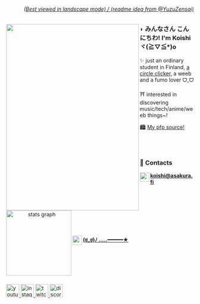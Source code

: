 <body>
  <div>
    <div>
      <h6 align="right"><a href="https://github.com/YuzuZensai"> (Best viewed in landscape mode) / (readme idea from @YuzuZensai) </a></h6>
      <img align="left" width="356" height="500" src="https://r2.e-z.host/e0431dc3-12da-4bbd-8491-f82d2b71ae13/63m1lbq1.png"/>
      <h3>◗   みんなさん こんにちわ! I'm Koishi ヾ(≧▽≦*)o</h3>
      <p>✨  just an ordinary student in Finland, <a href="https://osu.ppy.sh/users/18550322">a circle clicker</a>, a weeb and a fumo lover ᗜ_ᗜ</p>
      <p>⛩️ interested in discovering music/tech/anime/weeb things~!</p>
      <p>🏙️ <a href="https://x.com/Kokocir/status/1974777088772321479" target="_blank">My pfp source!</a></p>
    </div>
    <br/><br/>
    <div>
     <h3>💌 Contacts</h3>
      <a href="mailto:koishi@asakura.fi" >
        <img align="left" width="25" height="25" src="https://www.svgrepo.com/show/396510/fog.svg"/>
       <b>koishi@asakura.fi</b>
      </a>
    </div>
  </div>

<div align="center">
  <img align="left" src="https://lanyard.kyrie25.dev/api/681790377329426442" height="175" alt="stats graph"  /> <br>
<!--  <img height="150" src="https://r2.e-z.host/e0431dc3-12da-4bbd-8491-f82d2b71ae13/5ywyezig.gif"  />-->
<!--  <img src="https://osu-sig.vercel.app/card?user=Kokytos&mode=std&lang=en&animation=true&hue=200&skills=true" height="200" alt="languages graph"  />-->
</div><br/><br/><br/><br/><br/><br/><br/>
    <div>
      <a href="https://zyo.lol/koishi" >
        <img align="left" width="25" height="25" src="https://www.svgrepo.com/show/397584/night-with-stars.svg"/>
       <b>(ಠ_ಠ)ﾉ ‥…━━━★</b>
      </a>
    </div>

###

<br clear="both">

<!--[![Data Card for Spotify](https://data-card-for-spotify.herokuapp.com/api/card?user_id=314shbu47xjher5utuoaut3k67ya)](https://data-card-for-spotify.herokuapp.com/api/card?user_id=314shbu47xjher5utuoaut3k67ya)
<a href="https://x.com/Kokocir/status/1974777088772321479" target="_blank">pfp source</a>-->
###

<div align="left">
  <a href="https://youtube.com/@O人O" target="_blank">
    <img src="https://img.shields.io/static/v1?message=Youtube&logo=youtube&label=&color=FF0000&logoColor=white&labelColor=&style=for-the-badge" height="35" alt="youtube logo"  />
  </a>
  <a href="https://instagram.com/overcomplexification" target="_blank">
    <img src="https://img.shields.io/static/v1?message=Instagram&logo=instagram&label=&color=E4405F&logoColor=white&labelColor=&style=for-the-badge" height="35" alt="instagram logo"  />
  </a>
  <a href="https://twitch.tv/sixtymp" target="_blank">
    <img src="https://img.shields.io/static/v1?message=Twitch&logo=twitch&label=&color=9146FF&logoColor=white&labelColor=&style=for-the-badge" height="35" alt="twitch logo"  />
  </a>
  <a href="https://discord.com" target="_blank">
    <img src="https://img.shields.io/static/v1?message=Discord&logo=discord&label=&color=7289DA&logoColor=white&labelColor=&style=for-the-badge" height="35" alt="discord logo"  />
  </a>
</div>

<!--
**intelstellar/intelstellar** is a ✨ _special_ ✨ repository because its `README.md` (this file) appears on your GitHub profile.

Here are some ideas to get you started:

- 🔭 I’m currently working on ...
- 🌱 I’m currently learning ...
- 👯 I’m looking to collaborate on ...
- 🤔 I’m looking for help with ...
- 💬 Ask me about ...
- 📫 How to reach me: ...
- 😄 Pronouns: ...
- ⚡ Fun fact: ...
-->
